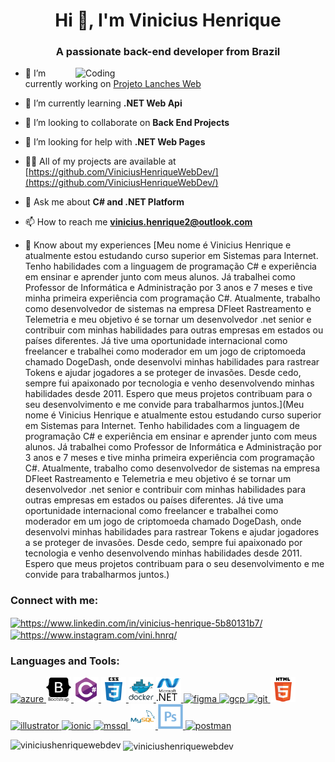 <h1 align="center">Hi 👋, I'm Vinicius Henrique</h1>
<h3 align="center">A passionate back-end developer from Brazil</h3>
<img align="right" alt="Coding" width="400" src="https://images.squarespace-cdn.com/content/v1/56af9236b6aa60cdf1c52b4b/1464950341113-VN4PQR9DU6LSKDIVHPGI/image-asset.gif">

- 🔭 I’m currently working on [Projeto Lanches Web](https://github.com/ViniciusHenriqueWebDev/ApiCatalogoJogos)

- 🌱 I’m currently learning **.NET Web Api**

- 👯 I’m looking to collaborate on **Back End Projects**

- 🤝 I’m looking for help with **.NET Web Pages**

- 👨‍💻 All of my projects are available at [https://github.com/ViniciusHenriqueWebDev/](https://github.com/ViniciusHenriqueWebDev/)

- 💬 Ask me about **C# and .NET Platform**

- 📫 How to reach me **vinicius.henrique2@outlook.com**

- 📄 Know about my experiences [Meu nome é Vinicius Henrique e atualmente estou estudando curso superior em Sistemas para Internet. Tenho habilidades com a linguagem de programação C# e experiência em ensinar e aprender junto com meus alunos. Já trabalhei como Professor de Informática e Administração por 3 anos e 7 meses e tive minha primeira experiência com programação C#. Atualmente, trabalho como desenvolvedor de sistemas na empresa DFleet Rastreamento e Telemetria e meu objetivo é se tornar um desenvolvedor .net senior e contribuir com minhas habilidades para outras empresas em estados ou países diferentes. Já tive uma oportunidade internacional como freelancer e trabalhei como moderador em um jogo de criptomoeda chamado DogeDash, onde desenvolvi minhas habilidades para rastrear Tokens e ajudar jogadores a se proteger de invasões. Desde cedo, sempre fui apaixonado por tecnologia e venho desenvolvendo minhas habilidades desde 2011. Espero que meus projetos contribuam para o seu desenvolvimento e me convide para trabalharmos juntos.](Meu nome é Vinicius Henrique e atualmente estou estudando curso superior em Sistemas para Internet. Tenho habilidades com a linguagem de programação C# e experiência em ensinar e aprender junto com meus alunos. Já trabalhei como Professor de Informática e Administração por 3 anos e 7 meses e tive minha primeira experiência com programação C#. Atualmente, trabalho como desenvolvedor de sistemas na empresa DFleet Rastreamento e Telemetria e meu objetivo é se tornar um desenvolvedor .net senior e contribuir com minhas habilidades para outras empresas em estados ou países diferentes. Já tive uma oportunidade internacional como freelancer e trabalhei como moderador em um jogo de criptomoeda chamado DogeDash, onde desenvolvi minhas habilidades para rastrear Tokens e ajudar jogadores a se proteger de invasões. Desde cedo, sempre fui apaixonado por tecnologia e venho desenvolvendo minhas habilidades desde 2011. Espero que meus projetos contribuam para o seu desenvolvimento e me convide para trabalharmos juntos.)

<h3 align="left">Connect with me:</h3>
<p align="left">
<a href="https://linkedin.com/in/https://www.linkedin.com/in/vinicius-henrique-5b80131b7/" target="blank"><img align="center" src="https://raw.githubusercontent.com/rahuldkjain/github-profile-readme-generator/master/src/images/icons/Social/linked-in-alt.svg" alt="https://www.linkedin.com/in/vinicius-henrique-5b80131b7/" height="30" width="40" /></a>
<a href="https://instagram.com/https://www.instagram.com/vini.hnrq/" target="blank"><img align="center" src="https://raw.githubusercontent.com/rahuldkjain/github-profile-readme-generator/master/src/images/icons/Social/instagram.svg" alt="https://www.instagram.com/vini.hnrq/" height="30" width="40" /></a>
</p>

<h3 align="left">Languages and Tools:</h3>
<p align="left"> <a href="https://azure.microsoft.com/en-in/" target="_blank" rel="noreferrer"> <img src="https://www.vectorlogo.zone/logos/microsoft_azure/microsoft_azure-icon.svg" alt="azure" width="40" height="40"/> </a> <a href="https://getbootstrap.com" target="_blank" rel="noreferrer"> <img src="https://raw.githubusercontent.com/devicons/devicon/master/icons/bootstrap/bootstrap-plain-wordmark.svg" alt="bootstrap" width="40" height="40"/> </a> <a href="https://www.w3schools.com/cs/" target="_blank" rel="noreferrer"> <img src="https://raw.githubusercontent.com/devicons/devicon/master/icons/csharp/csharp-original.svg" alt="csharp" width="40" height="40"/> </a> <a href="https://www.w3schools.com/css/" target="_blank" rel="noreferrer"> <img src="https://raw.githubusercontent.com/devicons/devicon/master/icons/css3/css3-original-wordmark.svg" alt="css3" width="40" height="40"/> </a> <a href="https://www.docker.com/" target="_blank" rel="noreferrer"> <img src="https://raw.githubusercontent.com/devicons/devicon/master/icons/docker/docker-original-wordmark.svg" alt="docker" width="40" height="40"/> </a> <a href="https://dotnet.microsoft.com/" target="_blank" rel="noreferrer"> <img src="https://raw.githubusercontent.com/devicons/devicon/master/icons/dot-net/dot-net-original-wordmark.svg" alt="dotnet" width="40" height="40"/> </a> <a href="https://www.figma.com/" target="_blank" rel="noreferrer"> <img src="https://www.vectorlogo.zone/logos/figma/figma-icon.svg" alt="figma" width="40" height="40"/> </a> <a href="https://cloud.google.com" target="_blank" rel="noreferrer"> <img src="https://www.vectorlogo.zone/logos/google_cloud/google_cloud-icon.svg" alt="gcp" width="40" height="40"/> </a> <a href="https://git-scm.com/" target="_blank" rel="noreferrer"> <img src="https://www.vectorlogo.zone/logos/git-scm/git-scm-icon.svg" alt="git" width="40" height="40"/> </a> <a href="https://www.w3.org/html/" target="_blank" rel="noreferrer"> <img src="https://raw.githubusercontent.com/devicons/devicon/master/icons/html5/html5-original-wordmark.svg" alt="html5" width="40" height="40"/> </a> <a href="https://www.adobe.com/in/products/illustrator.html" target="_blank" rel="noreferrer"> <img src="https://www.vectorlogo.zone/logos/adobe_illustrator/adobe_illustrator-icon.svg" alt="illustrator" width="40" height="40"/> </a> <a href="https://ionicframework.com" target="_blank" rel="noreferrer"> <img src="https://upload.wikimedia.org/wikipedia/commons/d/d1/Ionic_Logo.svg" alt="ionic" width="40" height="40"/> </a> <a href="https://www.microsoft.com/en-us/sql-server" target="_blank" rel="noreferrer"> <img src="https://www.svgrepo.com/show/303229/microsoft-sql-server-logo.svg" alt="mssql" width="40" height="40"/> </a> <a href="https://www.mysql.com/" target="_blank" rel="noreferrer"> <img src="https://raw.githubusercontent.com/devicons/devicon/master/icons/mysql/mysql-original-wordmark.svg" alt="mysql" width="40" height="40"/> </a> <a href="https://www.photoshop.com/en" target="_blank" rel="noreferrer"> <img src="https://raw.githubusercontent.com/devicons/devicon/master/icons/photoshop/photoshop-line.svg" alt="photoshop" width="40" height="40"/> </a> <a href="https://postman.com" target="_blank" rel="noreferrer"> <img src="https://www.vectorlogo.zone/logos/getpostman/getpostman-icon.svg" alt="postman" width="40" height="40"/> </a> </p>

<p><img align="left" src="https://github-readme-stats.vercel.app/api/top-langs?username=viniciushenriquewebdev&show_icons=true&locale=en&layout=compact" alt="viniciushenriquewebdev" /></p>

<p>&nbsp;<img align="center" src="https://github-readme-stats.vercel.app/api?username=viniciushenriquewebdev&show_icons=true&locale=en" alt="viniciushenriquewebdev" /></p>

